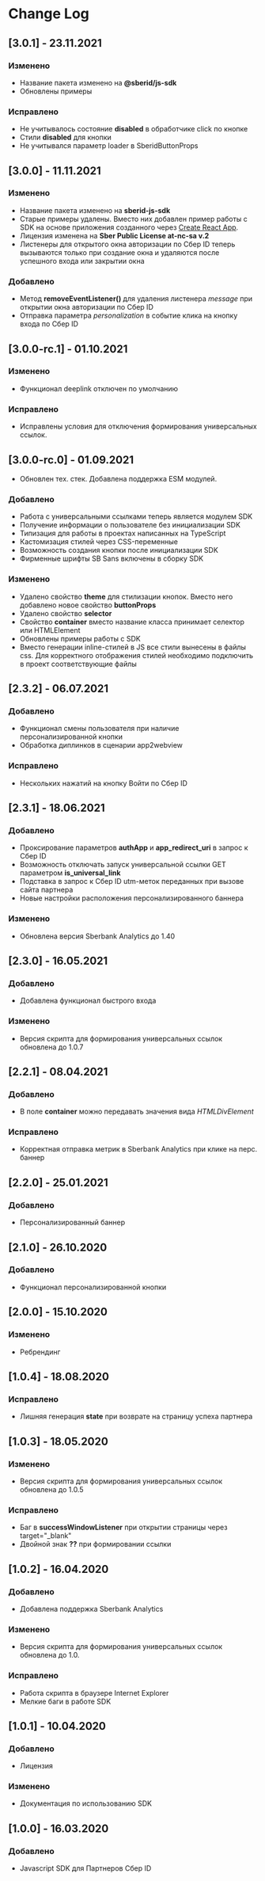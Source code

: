# Change Log

## [3.0.1] - 23.11.2021

### Изменено

- Название пакета изменено на **@sberid/js-sdk**
- Обновлены примеры

### Исправлено

- Не учитывалось состояние **disabled** в обработчике click по кнопке
- Стили **disabled** для кнопки
- Не учитывался параметр loader в SberidButtonProps

## [3.0.0] - 11.11.2021

### Изменено

- Название пакета изменено на **sberid-js-sdk**
- Старые примеры удалены. Вместо них добавлен пример работы с SDK на основе приложения созданного через [Create React App](https://github.com/facebook/create-react-app).
- Лицензия изменена на **Sber Public License at-nc-sa v.2**
- Листенеры для открытого окна авторизации по Сбер ID теперь вызываются только при создание окна и удаляются после успешного входа или закрытии окна

### Добавлено

- Метод **removeEventListener()** для удаления листенера _message_ при открытии окна авторизации по Сбер ID
- Отправка параметра _personalization_ в событие клика на кнопку входа по Сбер ID

## [3.0.0-rc.1] - 01.10.2021

### Изменено

- Функционал deeplink отключен по умолчанию

### Исправлено

- Исправлены условия для отключения формирования универсальных ссылок.

## [3.0.0-rc.0] - 01.09.2021

- Обновлен тех. стек. Добавлена поддержка ESM модулей.

### Добавлено

- Работа с универсальными ссылками теперь является модулем SDK
- Получение информации о пользователе без инициализации SDK
- Типизация для работы в проектах написанных на TypeScript
- Кастомизация стилей через CSS-переменные
- Возможность создания кнопки после инициализации SDK
- Фирменные шрифты SB Sans включены в сборку SDK

### Изменено
- Удалено свойство **theme** для стилизации кнопок. Вместо него добавлено новое свойство **buttonProps**
- Удалено свойство **selector**
- Свойство **container** вместо название класса принимает селектор или HTMLElement
- Обновлены примеры работы с SDK
- Вместо генерации inline-стилей в JS все стили вынесены в файлы css. Для корректного отображения стилей необходимо подключить в проект соответствующие файлы

## [2.3.2] - 06.07.2021

### Добавлено

- Функционал смены пользователя при наличие персонализированной кнопки
- Обработка диплинков в сценарии app2webview

### Исправлено

- Нескольких нажатий на кнопку Войти по Сбер ID

## [2.3.1] - 18.06.2021

### Добавлено

- Проксирование параметров **authApp** и **app_redirect_uri** в запрос к Сбер ID
- Возможность отключать запуск универсальной ссылки GET параметром **is_universal_link**
- Подставка в запрос к Сбер ID utm-меток переданных при вызове сайта партнера
- Новые настройки расположения персонализированного баннера

### Изменено

- Обновлена версия Sberbank Analytics до 1.40

## [2.3.0] - 16.05.2021

### Добавлено

- Добавлена функционал быстрого входа

### Изменено

- Версия скрипта для формирования универсальных ссылок обновлена до 1.0.7

## [2.2.1] - 08.04.2021

### Добавлено

- В поле **container** можно передавать значения вида _HTMLDivElement_

### Исправлено

- Корректная отправка метрик в Sberbank Analytics при клике на перс. баннер

## [2.2.0] - 25.01.2021

### Добавлено

- Персонализированный баннер

## [2.1.0] - 26.10.2020

### Добавлено

- Функционал персонализированной кнопки

## [2.0.0] - 15.10.2020

### Изменено

- Ребрендинг

## [1.0.4] - 18.08.2020

### Исправлено

- Лишняя генерация **state** при возврате на страницу успеха партнера

## [1.0.3] - 18.05.2020

### Изменено

- Версия скрипта для формирования универсальных ссылок обновлена до 1.0.5

### Исправлено

- Баг в **successWindowListener** при открытии страницы через target="\_blank"
- Двойной знак **??** при формировании ссылки

## [1.0.2] - 16.04.2020

### Добавлено

- Добавлена поддержка Sberbank Analytics

### Изменено

- Версия скрипта для формирования универсальных ссылок обновлена до 1.0.

### Исправлено

- Работа скрипта в браузере Internet Explorer
- Мелкие баги в работе SDK

## [1.0.1] - 10.04.2020

### Добавлено

- Лицензия

### Изменено

- Документация по использованию SDK

## [1.0.0] - 16.03.2020

### Добавлено

- Javascript SDK для Партнеров Сбер ID
